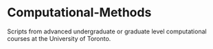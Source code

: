 # Computational-Methods
Scripts from advanced undergraduate or graduate level computational courses at the University of Toronto.
